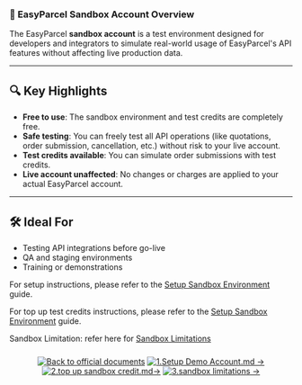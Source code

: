 ### 🧪 EasyParcel Sandbox Account Overview

The EasyParcel **sandbox account** is a test environment designed for developers and integrators to simulate real-world usage of EasyParcel's API features without affecting live production data.

---

## 🔍 Key Highlights

* **Free to use**: The sandbox environment and test credits are completely free.
* **Safe testing**: You can freely test all API operations (like quotations, order submission, cancellation, etc.) without risk to your live account.
* **Test credits available**: You can simulate order submissions with test credits.
* **Live account unaffected**: No changes or charges are applied to your actual EasyParcel account.

---

## 🛠️ Ideal For

* Testing API integrations before go-live
* QA and staging environments
* Training or demonstrations

For setup instructions, please refer to the [Setup Sandbox Environment](1.Setup%20Demo%20Account.md) guide.

For top up test credits instructions, please refer to the [Setup Sandbox Environment](2.top%20up%20sandbox%20credit.md) guide.

Sandbox Limitation:
refer here for [Sandbox Limitations](3.sandbox%20limitations.md) 
<div align="center" style="margin: 1.5rem 0;">

[![Back to official documents](https://img.shields.io/badge/Back_to_official_documents-007ACC?style=for-the-badge&scale=1.3)](../README.md)
[![1.Setup Demo Account.md →](https://img.shields.io/badge/1.Setup_Demo_Account_→-00CC88?style=for-the-badge&scale=1.3)](../2.Create%20Sandbox/1.Setup%20Demo%20Account.md)
[![2.top up sandbox credit.md→](https://img.shields.io/badge/2.top_up_sandbox_credit_%E2%86%92-00CC88?style=for-the-badge&scale=1.3)](../2.Create%20Sandbox/2.top%20up%20sandbox%20credit.md)
[![3.sandbox limitations →](https://img.shields.io/badge/3.sandbox_limitations_%E2%86%92-00CC88?style=for-the-badge&scale=1.3)](/2.Create%20Sandbox/3.sandbox%20limitations.md)

</div>
